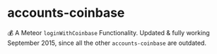 accounts-coinbase
=================
:moneybag: A Meteor `loginWithCoinbase` Functionality.
Updated & fully working September 2015, since all the other `accounts-coinbase` are outdated.
